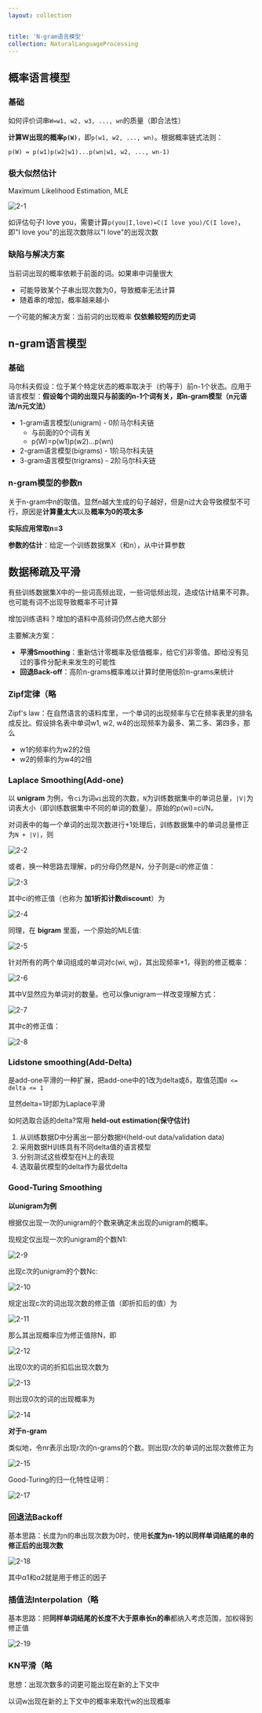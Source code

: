```yaml
---
layout: collection


title: 'N-gram语言模型'
collection: NaturalLanguageProcessing
---
```


## 概率语言模型

### 基础

如何评价词串`W=w1, w2, w3, ..., wn`的质量（即合法性）

**计算W出现的概率`p(W)`**，即`p(w1, w2, ..., wn)`。根据概率链式法则：

`p(W) = p(w1)p(w2|w1)...p(wn|w1, w2, ..., wn-1)`

### 极大似然估计

Maximum Likelihood Estimation, MLE

![2-1](./_img/2-1.png)

如评估句子I love you，需要计算`p(you|I,love)=C(I love you)/C(I love)`，即"I love you"的出现次数除以"I love"的出现次数

### 缺陷与解决方案

当前词出现的概率依赖于前面的词。如果串中词量很大
- 可能导致某个子串出现次数为0，导致概率无法计算
- 随着串的增加，概率越来越小

一个可能的解决方案：当前词的出现概率 **仅依赖较短的历史词**

## n-gram语言模型

### 基础

马尔科夫假设：位于某个特定状态的概率取决于（约等于）前n-1个状态。应用于语言模型：**假设每个词的出现只与前面的n-1个词有关，即n-gram模型（n元语法/n元文法）**

- 1-gram语言模型(unigram) - 0阶马尔科夫链
	- 与前面的0个词有关
	- p(W)=p(w1)p(w2)...p(wn)
- 2-gram语言模型(bigrams) - 1阶马尔科夫链
- 3-gram语言模型(trigrams) - 2阶马尔科夫链

### n-gram模型的参数n

关于n-gram中n的取值。显然n越大生成的句子越好，但是n过大会导致模型不可行，原因是**计算量太大**以及**概率为0的项太多**

**实际应用常取n=3**

**参数的估计**：给定一个训练数据集X（和n），从中计算参数

## 数据稀疏及平滑

有些训练数据集X中的一些词高频出现，一些词低频出现，造成估计结果不可靠。也可能有词不出现导致概率不可计算

增加训练语料？增加的语料中高频词仍然占绝大部分

主要解决方案：
- **平滑Smoothing**：重新估计零概率及低值概率，给它们非零值。即给没有见过的事件分配未来发生的可能性
- **回退Back-off**：高阶n-grams概率难以计算时使用低阶n-grams来统计

### Zipf定律（略

Zipf's law：在自然语言的语料库里，一个单词的出现频率与它在频率表里的排名成反比。假设排名表中单词w1, w2, w4的出现频率为最多、第二多、第四多，那么
- w1的频率约为w2的2倍
- w2的频率约为w4的2倍

### Laplace Smoothing(Add-one)

以 **unigram** 为例，令`ci`为词`wi`出现的次数，`N`为训练数据集中的单词总量，`|V|`为词表大小（即训练数据集中不同的单词的数量）。原始的p(wi)=ci/N。

对词表中的每一个单词的出现次数进行+1处理后，训练数据集中的单词总量修正为`N + |V|`，则

![2-2](./_img/2-2.png)

或者，换一种思路去理解，p的分母仍然是N，分子则是ci的修正值：

![2-3](./_img/2-3.png)

其中ci的修正值（也称为 **加1折扣计数discount**）为

![2-4](./_img/2-4.png)

同理，在 **bigram** 里面，一个原始的MLE值:

![2-5](./_img/2-5.png)

针对所有的两个单词组成的单词对c(wi, wj)，其出现频率+1，得到的修正概率：

![2-6](./_img/2-6.png)

其中V显然应为单词对的数量。也可以像unigram一样改变理解方式：

![2-7](./_img/2-7.png)

其中c的修正值：

![2-8](./_img/2-8.png)

### Lidstone smoothing(Add-Delta)

是add-one平滑的一种扩展，把add-one中的1改为delta或δ，取值范围`0 <= delta <= 1`

显然delta=1时即为Laplace平滑

如何选取合适的delta?常用 **held-out estimation(保守估计)**
1. 从训练数据D中分离出一部分数据H(held-out data/validation data)
2. 采用数据H训练具有不同delta值的语言模型
3. 分别测试这些模型在H上的表现
4. 选取最优模型的delta作为最优delta

### Good-Turing Smoothing

**以unigram为例**

根据仅出现一次的unigram的个数来确定未出现的unigram的概率。

现规定仅出现一次的unigram的个数N1:

![2-9](./_img/2-9.png)

出现c次的unigram的个数Nc:

![2-10](./_img/2-10.png)

规定出现c次的词出现次数的修正值（即折扣后的值）为

![2-11](./_img/2-11.png)

那么其出现概率应为修正值除N，即

![2-12](./_img/2-12.png)

出现0次的词的折扣后出现次数为

![2-13](./_img/2-13.png)

则出现0次的词的出现概率为

![2-14](./_img/2-14.png)

**对于n-gram**

类似地，令nr表示出现r次的n-grams的个数。则出现r次的单词的出现次数修正为

![2-15](./_img/2-15.png)

Good-Turing的归一化特性证明：

![2-17](./_img/2-17.png)

### 回退法Backoff

基本思路：长度为n的串出现次数为0时，使用**长度为n-1的以同样单词结尾的串的修正后的出现次数**

![2-18](./_img/2-18.png)

其中α1和α2就是用于修正的因子

### 插值法Interpolation（略

基本思路：把**同样单词结尾的长度不大于原串长n的串**都纳入考虑范围，加权得到修正值

![2-19](./_img/2-19.png)

### KN平滑（略

思想：出现次数多的词更可能出现在新的上下文中

以词w出现在新的上下文中的概率来取代w的出现概率

